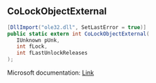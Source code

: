 ## CoLockObjectExternal

```csharp
[DllImport("ole32.dll", SetLastError = true)]
public static extern int CoLockObjectExternal(
   IUnknown pUnk,
   int fLock,
   int fLastUnlockReleases
);
```

Microsoft documentation: [Link](https://docs.microsoft.com/en-us/windows/win32/api/combaseapi/nf-combaseapi-colockobjectexternal)
